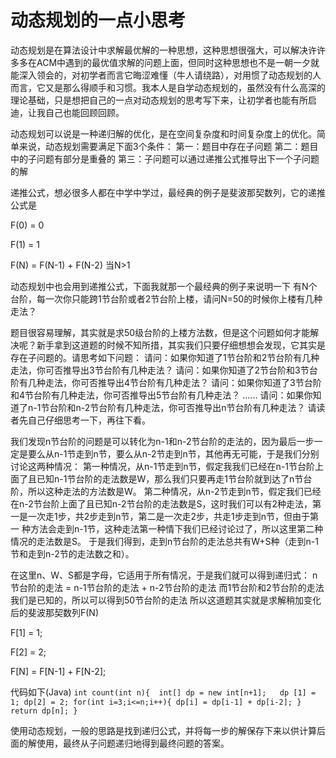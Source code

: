 # 动态规划的一点小思考

动态规划是在算法设计中求解最优解的一种思想，这种思想很强大，可以解决许许多多在ACM中遇到的最优值求解的问题上面，但同时这种思想也不是一朝一夕就能深入领会的，对初学者而言它晦涩难懂（牛人请绕路），对用惯了动态规划的人而言，它又是那么得顺手和习惯。我本人是自学动态规划的，虽然没有什么高深的理论基础，只是想把自己的一点对动态规划的思考写下来，让初学者也能有所启迪，让我自己也能回顾回顾。

动态规划可以说是一种递归解的优化，是在空间复杂度和时间复杂度上的优化。简单来说，动态规划需要满足下面3个条件：
第一：题目中存在子问题
第二：题目中的子问题有部分是重叠的
第三：子问题可以通过递推公式推导出下一个子问题的解

递推公式，想必很多人都在中学中学过，最经典的例子是斐波那契数列，它的递推公式是

F(0) = 0

F(1) = 1

F(N) = F(N-1) + F(N-2)  当N>1

动态规划中也会用到递推公式，下面我就那一个最经典的例子来说明一下
有N个台阶，每一次你只能跨1节台阶或者2节台阶上楼，请问N=50的时候你上楼有几种走法？

题目很容易理解，其实就是求50级台阶的上楼方法数，但是这个问题如何才能解决呢？新手拿到这道题的时候不知所措，其实我们只要仔细想想会发现，它其实是存在子问题的。请思考如下问题：
请问：如果你知道了1节台阶和2节台阶有几种走法，你可否推导出3节台阶有几种走法？ 
请问：如果你知道了2节台阶和3节台阶有几种走法，你可否推导出4节台阶有几种走法？ 
请问：如果你知道了3节台阶和4节台阶有几种走法，你可否推导出5节台阶有几种走法？ 
……
请问：如果你知道了n-1节台阶和n-2节台阶有几种走法，你可否推导出n节台阶有几种走法？
请读者先自己仔细思考一下，再往下看。

我们发现n节台阶的问题是可以转化为n-1和n-2节台阶的走法的，因为最后一步一定是要么从n-1节走到n节，要么从n-2节走到n节，其他再无可能，于是我们分别讨论这两种情况：
第一种情况，从n-1节走到n节，假定我我们已经在n-1节台阶上面了且已知n-1节台阶的走法数是W，那么我们只要再走1节台阶就到达了n节台阶，所以这种走法的方法数是W。
第二种情况，从n-2节走到n节，假定我们已经在n-2节台阶上面了且已知n-2节台阶的走法数是S，这时我们可以有2种走法，第一是一次走1步，共2步走到n节，第二是一次走2步，共走1步走到n节，但由于第一
种方法会走到n-1节，这种走法第一种情下我们已经讨论过了，所以这里第二种情况的走法数是S。
于是我们得到，走到n节台阶的走法总共有W+S种（走到n-1节和走到n-2节的走法数之和）。

在这里n、W、S都是字母，它适用于所有情况，于是我们就可以得到递归式：
n节台阶的走法 = n-1节台阶的走法 + n-2节台阶的走法
而1节台阶和2节台阶的走法我们是已知的，所以可以得到50节台阶的走法
所以这道题其实就是求解稍加变化后的斐波那契数列F(N)

F[1] = 1;

F[2] = 2;

F[N] = F[N-1] + F[N-2];

代码如下(Java)
   ` int count(int n){ 
      int[] dp = new int[n+1];  
      dp [1] = 1;
      dp[2] = 2;
      for(int i=3;i<=n;i++){
           dp[i] = dp[i-1] + dp[i-2];
     }
     return dp[n];
 }  `
  
使用动态规划，一般的思路是找到递归公式，并将每一步的解保存下来以供计算后面的解使用，最终从子问题递归地得到最终问题的答案。
